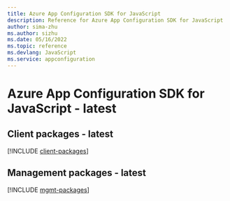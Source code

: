 ```yaml
---
title: Azure App Configuration SDK for JavaScript
description: Reference for Azure App Configuration SDK for JavaScript
author: sima-zhu
ms.author: sizhu
ms.date: 05/16/2022
ms.topic: reference
ms.devlang: JavaScript
ms.service: appconfiguration
---
```

# Azure App Configuration SDK for JavaScript - latest
## Client packages - latest
[!INCLUDE [client-packages](app-configuration-client-index.md)]

## Management packages - latest
[!INCLUDE [mgmt-packages](app-configuration-mgmt-index.md)]
